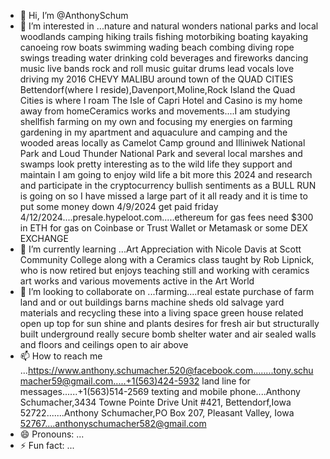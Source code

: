 - 👋 Hi, I’m @AnthonySchum
- 👀 I’m interested in ...nature and natural wonders national parks and local woodlands camping hiking trails fishing motorbiking boating kayaking canoeing row boats swimming wading beach combing diving rope swings treading water drinking cold beverages and fireworks dancing music live bands rock and roll music guitar drums lead vocals love driving my 2016 CHEVY MALIBU around town of the QUAD CITIES Bettendorf(where I reside),Davenport,Moline,Rock Island the Quad Cities is where I roam The Isle of Capri Hotel and Casino is my home away from homeCeramics works and movements....I am studying shellfish farming on my own and focusing my energies on farming gardening in my apartment and aquaculure and camping and the wooded areas locally as Camelot Camp ground and Illiniwek National Park and Loud Thunder National Park and several local marshes and swamps look pretty interesting as to the wild life they support and maintain I am going to enjoy wild life a bit more this 2024 and research and participate in the cryptocurrency bullish sentiments as a BULL RUN is going on so I have missed a large part of it all ready and it is time to put some money down 4/9/2024  get paid friday 4/12/2024....presale.hypeloot.com.....ethereum for gas fees need $300 in ETH for gas on Coinbase or Trust Wallet or Metamask or some DEX EXCHANGE
- 🌱 I’m currently learning ...Art Appreciation with Nicole Davis at Scott Community College along with a Ceramics class taught by Rob Lipnick, who is now retired but enjoys teaching still and working with ceramics art works and various movements active in the Art World
- 💞️ I’m looking to collaborate on ...farming....real estate purchase of farm land and or out buildings barns machine sheds old salvage yard materials and recycling these into a living space green house related open up top for sun shine and plants desires for fresh air but structurally built underground really secure bomb shelter water and air sealed walls and floors and ceilings open to air above
- 📫 How to reach me ...https://www.anthony.schumacher.520@facebook.com........tony.schumacher59@gmail.com.....+1(563)424-5932 land line for messages......+1(563)514-2569 texting and mobile phone....Anthony Schumacher,3434 Towne Pointe Drive Unit #421, Bettendorf,Iowa 52722.......Anthony Schumacher,PO Box 207, Pleasant Valley, Iowa 52767....anthonyschumacher582@gmail.com
- 😄 Pronouns: ...
- ⚡ Fun fact: ...

<!---uildings barns etc....
AnthonySchum/AnthonySchum is a ✨ special ✨ repository because its `README.md` (this file) appears on your GitHub profile.Chevy Malaterials and recycling those salvage items into a living space where I can hang my hat artistically create a place to live that is near the woods or a part of them and I wish to build a green house and subteranean buildings that are open to the sunshine coming in but structurally undergroundibu   love cutting firewood and chopping with a splitting maul as a wood cutter who spends some amount of his time in the forest
You can click the Preview link to take a look at your changes.
--->
